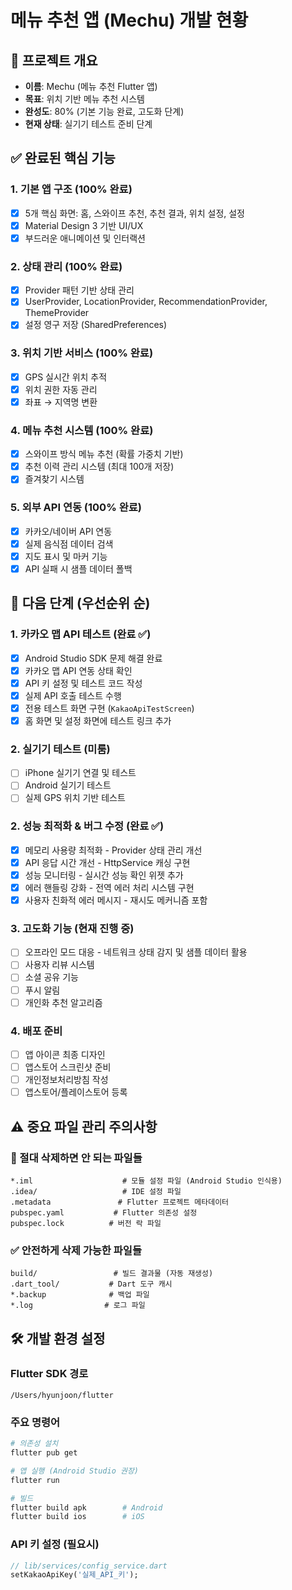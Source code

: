 # 메뉴 추천 앱 (Mechu) 개발 현황

## 🎯 프로젝트 개요
- **이름**: Mechu (메뉴 추천 Flutter 앱)
- **목표**: 위치 기반 메뉴 추천 시스템
- **완성도**: 80% (기본 기능 완료, 고도화 단계)
- **현재 상태**: 실기기 테스트 준비 단계

## ✅ 완료된 핵심 기능
### 1. 기본 앱 구조 (100% 완료)
- [x] 5개 핵심 화면: 홈, 스와이프 추천, 추천 결과, 위치 설정, 설정
- [x] Material Design 3 기반 UI/UX
- [x] 부드러운 애니메이션 및 인터랙션

### 2. 상태 관리 (100% 완료)  
- [x] Provider 패턴 기반 상태 관리
- [x] UserProvider, LocationProvider, RecommendationProvider, ThemeProvider
- [x] 설정 영구 저장 (SharedPreferences)

### 3. 위치 기반 서비스 (100% 완료)
- [x] GPS 실시간 위치 추적
- [x] 위치 권한 자동 관리
- [x] 좌표 → 지역명 변환

### 4. 메뉴 추천 시스템 (100% 완료)
- [x] 스와이프 방식 메뉴 추천 (확률 가중치 기반)
- [x] 추천 이력 관리 시스템 (최대 100개 저장)
- [x] 즐겨찾기 시스템

### 5. 외부 API 연동 (100% 완료)
- [x] 카카오/네이버 API 연동
- [x] 실제 음식점 데이터 검색
- [x] 지도 표시 및 마커 기능
- [x] API 실패 시 샘플 데이터 폴백

## 🎯 다음 단계 (우선순위 순)

### 1. 카카오 맵 API 테스트 (완료 ✅)
- [x] Android Studio SDK 문제 해결 완료
- [x] 카카오 맵 API 연동 상태 확인
- [x] API 키 설정 및 테스트 코드 작성
- [x] 실제 API 호출 테스트 수행
- [x] 전용 테스트 화면 구현 (`KakaoApiTestScreen`)
- [x] 홈 화면 및 설정 화면에 테스트 링크 추가

### 2. 실기기 테스트 (미룸)
- [ ] iPhone 실기기 연결 및 테스트
- [ ] Android 실기기 테스트
- [ ] 실제 GPS 위치 기반 테스트

### 2. 성능 최적화 & 버그 수정 (완료 ✅)
- [x] 메모리 사용량 최적화 - Provider 상태 관리 개선
- [x] API 응답 시간 개선 - HttpService 캐싱 구현  
- [x] 성능 모니터링 - 실시간 성능 확인 위젯 추가
- [x] 에러 핸들링 강화 - 전역 에러 처리 시스템 구현
- [x] 사용자 친화적 에러 메시지 - 재시도 메커니즘 포함

### 3. 고도화 기능 (현재 진행 중)
- [ ] 오프라인 모드 대응 - 네트워크 상태 감지 및 샘플 데이터 활용
- [ ] 사용자 리뷰 시스템
- [ ] 소셜 공유 기능
- [ ] 푸시 알림
- [ ] 개인화 추천 알고리즘

### 4. 배포 준비
- [ ] 앱 아이콘 최종 디자인
- [ ] 앱스토어 스크린샷 준비
- [ ] 개인정보처리방침 작성
- [ ] 앱스토어/플레이스토어 등록

## ⚠️ 중요 파일 관리 주의사항

### 🚫 절대 삭제하면 안 되는 파일들
```
*.iml                    # 모듈 설정 파일 (Android Studio 인식용)
.idea/                   # IDE 설정 파일
.metadata               # Flutter 프로젝트 메타데이터
pubspec.yaml           # Flutter 의존성 설정
pubspec.lock          # 버전 락 파일
```

### ✅ 안전하게 삭제 가능한 파일들
```
build/                 # 빌드 결과물 (자동 재생성)
.dart_tool/           # Dart 도구 캐시
*.backup              # 백업 파일
*.log                # 로그 파일
```

## 🛠 개발 환경 설정

### Flutter SDK 경로
```
/Users/hyunjoon/flutter
```

### 주요 명령어
```bash
# 의존성 설치
flutter pub get

# 앱 실행 (Android Studio 권장)
flutter run

# 빌드
flutter build apk        # Android
flutter build ios        # iOS
```

### API 키 설정 (필요시)
```dart
// lib/services/config_service.dart
setKakaoApiKey('실제_API_키');
```
